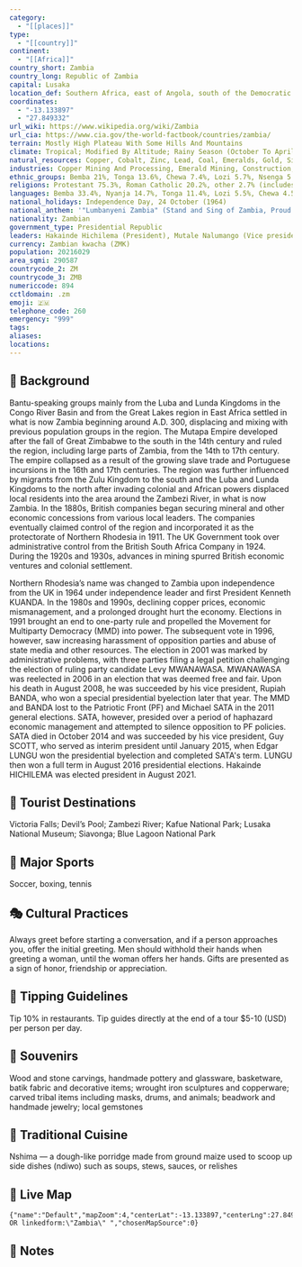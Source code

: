 ```yaml
---
category:
  - "[[places]]"
type:
  - "[[country]]"
continent:
  - "[[Africa]]"
country_short: Zambia
country_long: Republic of Zambia
capital: Lusaka
location_def: Southern Africa, east of Angola, south of the Democratic Republic of the Congo
coordinates:
  - "-13.133897"
  - "27.849332"
url_wiki: https://www.wikipedia.org/wiki/Zambia
url_cia: https://www.cia.gov/the-world-factbook/countries/zambia/
terrain: Mostly High Plateau With Some Hills And Mountains
climate: Tropical; Modified By Altitude; Rainy Season (October To April)
natural_resources: Copper, Cobalt, Zinc, Lead, Coal, Emeralds, Gold, Silver, Uranium, Hydropower
industries: Copper Mining And Processing, Emerald Mining, Construction, Foodstuffs, Beverages, Chemicals, Textiles, Fertilizer, Horticulture
ethnic_groups: Bemba 21%, Tonga 13.6%, Chewa 7.4%, Lozi 5.7%, Nsenga 5.3%, Tumbuka 4.4%, Ngoni 4%, Lala 3.1%, Kaonde 2.9%, Namwanga 2.8%, Lunda (north Western) 2.6%, Mambwe 2.5%, Luvale 2.2%, Lamba 2.1%, Ushi 1.9%, Lenje 1.6%, Bisa 1.6%, Mbunda 1.2%, other 13.8%, unspecified 0.4% (2010 est.)
religions: Protestant 75.3%, Roman Catholic 20.2%, other 2.7% (includes Muslim, Buddhist, Hindu, and Baha'i), none 1.8% (2010 est.)
languages: Bemba 33.4%, Nyanja 14.7%, Tonga 11.4%, Lozi 5.5%, Chewa 4.5%, Nsenga 2.9%, Tumbuka 2.5%, Lunda (North Western) 1.9%, Kaonde 1.8%, Lala 1.8%, Lamba 1.8%, English (official) 1.7%, Luvale 1.5%, Mambwe 1.3%, Namwanga 1.2%, Lenje 1.1%, Bisa 1%, other 9.7%, unspecified 0.2% (2010 est.)
national_holidays: Independence Day, 24 October (1964)
national_anthem: '"Lumbanyeni Zambia" (Stand and Sing of Zambia, Proud and Free)'
nationality: Zambian
government_type: Presidential Republic
leaders: Hakainde Hichilema (President), Mutale Nalumango (Vice president)
currency: Zambian kwacha (ZMK)
population: 20216029
area_sqmi: 290587
countrycode_2: ZM
countrycode_3: ZMB
numericcode: 894
cctldomain: .zm
emoji: 🇿🇲
telephone_code: 260
emergency: "999"
tags: 
aliases: 
locations:
---
```

## 🌱 Background
Bantu-speaking groups mainly from the Luba and Lunda Kingdoms in the Congo River Basin and from the Great Lakes region in East Africa settled in what is now Zambia beginning around A.D. 300, displacing and mixing with previous population groups in the region. The Mutapa Empire developed after the fall of Great Zimbabwe to the south in the 14th century and ruled the region, including large parts of Zambia, from the 14th to 17th century. The empire collapsed as a result of the growing slave trade and Portuguese incursions in the 16th and 17th centuries. The region was further influenced by migrants from the Zulu Kingdom to the south and the Luba and Lunda Kingdoms to the north after invading colonial and African powers displaced local residents into the area around the Zambezi River, in what is now Zambia. In the 1880s, British companies began securing mineral and other economic concessions from various local leaders. The companies eventually claimed control of the region and incorporated it as the protectorate of Northern Rhodesia in 1911. The UK Government took over administrative control from the British South Africa Company in 1924. During the 1920s and 1930s, advances in mining spurred British economic ventures and colonial settlement. 

Northern Rhodesia’s name was changed to Zambia upon independence from the UK in 1964 under independence leader and first President Kenneth KUANDA. In the 1980s and 1990s, declining copper prices, economic mismanagement, and a prolonged drought hurt the economy. Elections in 1991 brought an end to one-party rule and propelled the Movement for Multiparty Democracy (MMD) into power. The subsequent vote in 1996, however, saw increasing harassment of opposition parties and abuse of state media and other resources. The election in 2001 was marked by administrative problems, with three parties filing a legal petition challenging the election of ruling party candidate Levy MWANAWASA. MWANAWASA was reelected in 2006 in an election that was deemed free and fair. Upon his death in August 2008, he was succeeded by his vice president, Rupiah BANDA, who won a special presidential byelection later that year. The MMD and BANDA lost to the Patriotic Front (PF) and Michael SATA in the 2011 general elections. SATA, however, presided over a period of haphazard economic management and attempted to silence opposition to PF policies. SATA died in October 2014 and was succeeded by his vice president, Guy SCOTT, who served as interim president until January 2015, when Edgar LUNGU won the presidential byelection and completed SATA's term. LUNGU then won a full term in August 2016 presidential elections. Hakainde HICHILEMA was elected president in August 2021.

## 📌 Tourist Destinations
Victoria Falls; Devil’s Pool; Zambezi River; Kafue National Park; Lusaka National Museum; Siavonga; Blue Lagoon National Park

## 🥇 Major Sports
Soccer, boxing, tennis

## 🎭 Cultural Practices
Always greet before starting a conversation, and if a person approaches you, offer the initial greeting. Men should withhold their hands when greeting a woman, until the woman offers her hands. Gifts are presented as a sign of honor, friendship or appreciation.

## 🫰 Tipping Guidelines
Tip 10% in restaurants. Tip guides directly at the end of a tour $5-10 (USD) per person per day.

## 🎁 Souvenirs
Wood and stone carvings, handmade pottery and glassware, basketware, batik fabric and decorative items; wrought iron sculptures and copperware; carved tribal items including masks, drums, and animals; beadwork and handmade jewelry; local gemstones

## 🍲 Traditional Cuisine
Nshima — a dough-like porridge made from ground maize used to scoop up side dishes (ndiwo) such as soups, stews, sauces, or relishes

## 📡 Live Map
```mapview
{"name":"Default","mapZoom":4,"centerLat":-13.133897,"centerLng":27.849332,"query":"linkedto:\"Zambia\" OR linkedform:\"Zambia\" ","chosenMapSource":0}
```

## 📒 Notes

